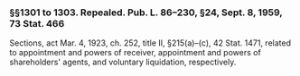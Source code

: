 ### §§1301 to 1303. Repealed. Pub. L. 86–230, §24, Sept. 8, 1959, 73 Stat. 466 ###

Sections, act Mar. 4, 1923, ch. 252, title II, §215(a)–(c), 42 Stat. 1471, related to appointment and powers of receiver, appointment and powers of shareholders' agents, and voluntary liquidation, respectively.